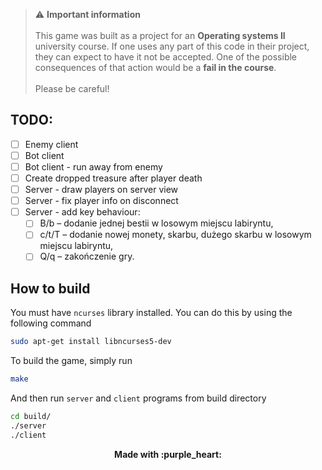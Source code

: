 > :warning: **Important information**<br><br>This game was built as a project for an **Operating systems II** university course. If one uses any part of this code in their project, they can expect to have it not be accepted. One of the possible consequences of that action would be a **fail in the course**.<br><br>Please be careful!

## TODO:

- [ ] Enemy client
- [ ] Bot client
- [ ] Bot client - run away from enemy
- [ ] Create dropped treasure after player death
- [ ] Server - draw players on server view
- [ ] Server - fix player info on disconnect
- [ ] Server - add key behaviour:
    - [ ] B/b – dodanie jednej bestii w losowym miejscu labiryntu,
    - [ ] c/t/T – dodanie nowej monety, skarbu, dużego skarbu w losowym miejscu labiryntu,
    - [ ] Q/q – zakończenie gry.

## How to build

You must have `ncurses` library installed. You can do this by using the following command
```sh
sudo apt-get install libncurses5-dev
```

To build the game, simply run
```sh
make
```

And then run `server` and `client` programs from build directory

```sh
cd build/
./server
./client
```

<div style="text-align: center">
<b>Made with :purple_heart:</b><br>
</div>